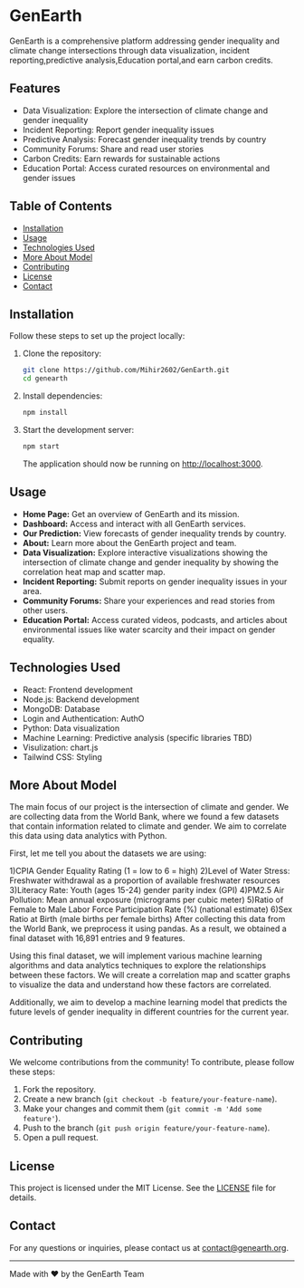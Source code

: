 # GenEarth

GenEarth is a comprehensive platform addressing gender inequality and climate change intersections through data visualization, incident reporting,predictive analysis,Education portal,and earn carbon credits.

## Features

- Data Visualization: Explore the intersection of climate change and gender inequality
- Incident Reporting: Report gender inequality issues
- Predictive Analysis: Forecast gender inequality trends by country
- Community Forums: Share and read user stories
- Carbon Credits: Earn rewards for sustainable actions
- Education Portal: Access curated resources on environmental and gender issues

## Table of Contents

- [Installation](#installation)
- [Usage](#usage)
- [Technologies Used](#technologies-used)
- [More About Model](#About-MODEL)
- [Contributing](#contributing)
- [License](#license)
- [Contact](#contact)

## Installation

Follow these steps to set up the project locally:

1. Clone the repository:
   ```bash
   git clone https://github.com/Mihir2602/GenEarth.git
   cd genearth
   ```

2. Install dependencies:
   ```bash
   npm install
   ```

3. Start the development server:
   ```bash
   npm start
   ```

   The application should now be running on [http://localhost:3000](http://localhost:3000).

## Usage

- **Home Page:** Get an overview of GenEarth and its mission.
- **Dashboard:** Access and interact with all GenEarth services.
- **Our Prediction:** View forecasts of gender inequality trends by country.
- **About:** Learn more about the GenEarth project and team.
- **Data Visualization:** Explore interactive visualizations showing the intersection of climate change and gender inequality by showing the correlation heat map and scatter map.
- **Incident Reporting:** Submit reports on gender inequality issues in your area.
- **Community Forums:** Share your experiences and read stories from other users.
- **Education Portal:** Access curated videos, podcasts, and articles about environmental issues like water scarcity and their impact on gender equality.

## Technologies Used

- React: Frontend development
- Node.js: Backend development
- MongoDB: Database
- Login and Authentication: AuthO
- Python: Data visualization
- Machine Learning: Predictive analysis (specific libraries TBD)
- Visulization: chart.js
- Tailwind CSS: Styling

## More About Model
The main focus of our project is the intersection of climate and gender. We are collecting data from the World Bank, where we found a few datasets that contain information related to climate and gender. We aim to correlate this data using data analytics with Python.

First, let me tell you about the datasets we are using:

1)CPIA Gender Equality Rating (1 = low to 6 = high)
2)Level of Water Stress: Freshwater withdrawal as a proportion of available freshwater resources
3)Literacy Rate: Youth (ages 15-24) gender parity index (GPI)
4)PM2.5 Air Pollution: Mean annual exposure (micrograms per cubic meter)
5)Ratio of Female to Male Labor Force Participation Rate (%) (national estimate)
6)Sex Ratio at Birth (male births per female births)
After collecting this data from the World Bank, we preprocess it using pandas. As a result, we obtained a final dataset with 16,891 entries and 9 features.

Using this final dataset, we will implement various machine learning algorithms and data analytics techniques to explore the relationships between these factors. We will create a correlation map and scatter graphs to visualize the data and understand how these factors are correlated.

Additionally, we aim to develop a machine learning model that predicts the future levels of gender inequality in different countries for the current year.


## Contributing

We welcome contributions from the community! To contribute, please follow these steps:

1. Fork the repository.
2. Create a new branch (`git checkout -b feature/your-feature-name`).
3. Make your changes and commit them (`git commit -m 'Add some feature'`).
4. Push to the branch (`git push origin feature/your-feature-name`).
5. Open a pull request.

## License

This project is licensed under the MIT License. See the [LICENSE](LICENSE) file for details.

## Contact

For any questions or inquiries, please contact us at [contact@genearth.org](mailto:contact@genearth.org).

---

Made with ❤️ by the GenEarth Team
